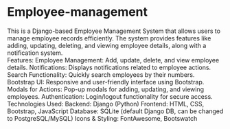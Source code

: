 # Employee-management
This is a Django-based Employee Management System that allows users to manage employee records efficiently. The system provides features like adding, updating, deleting, and viewing employee details, along with a notification system.  
Features:
Employee Management: Add, update, delete, and view employee details.
Notifications: Displays notifications related to employee actions.
Search Functionality: Quickly search employees by their numbers.
Bootstrap UI: Responsive and user-friendly interface using Bootstrap.
Modals for Actions: Pop-up modals for adding, updating, and viewing employees.
Authentication: Login/logout functionality for secure access.
Technologies Used:
Backend: Django (Python)
Frontend: HTML, CSS, Bootstrap, JavaScript
Database: SQLite (default Django DB, can be changed to PostgreSQL/MySQL)
Icons & Styling: FontAwesome, Bootswatch
